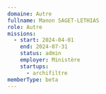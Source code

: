 ```yaml
---
domaine: Autre
fullname: Manon SAGET-LETHIAS
role: Autre
missions:
  - start: 2024-04-01
    end: 2024-07-31
    status: admin
    employer: Ministère
    startups:
      - archifiltre
memberType: beta
---
```

